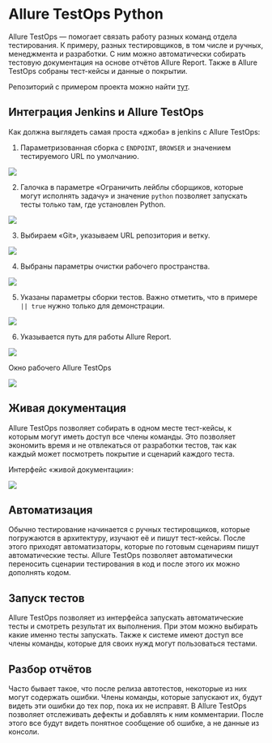 # Allure TestOps Python 

Allure TestOps — помогает связать работу разных команд отдела тестирования. К примеру, разных тестировщиков, в том числе и ручных, менеджмента и разработки. С ним можно автоматически собирать тестовую документация на основе отчётов Allure Report. Также в Allure TestOps собраны тест-кейсы и данные о покрытии.

Репозиторий с примером проекта можно найти [тут](https://github.com/eroshenkoam/allure-pytest-example).

## Интеграция Jenkins и Allure TestOps
Как должна выглядеть самая проста «джоба» в jenkins с Allure TestOps:

1. Параметризованная сборка с `ENDPOINT`, `BROWSER` и значением тестируемого URL по умолчанию.

![](https://raw.githubusercontent.com/qa-guru/knowledge-base/main/img/python/allure-py/001.png)

2. Галочка в параметре «Ограничить лейблы сборщиков, которые могут исполнять задачу» и значение `python` позволяет запускать тесты только там, где установлен Python.

![](https://raw.githubusercontent.com/qa-guru/knowledge-base/main/img/python/allure-py/002.png)

3. Выбираем «Git», указываем URL репозитория и ветку.

![](https://raw.githubusercontent.com/qa-guru/knowledge-base/main/img/python/allure-py/003.png)

4. Выбраны параметры очистки рабочего пространства.

![](https://raw.githubusercontent.com/qa-guru/knowledge-base/main/img/python/allure-py/004.png)

5. Указаны параметры сборки тестов. Важно отметить, что в примере `|| true` нужно только для демонстрации.

![](https://raw.githubusercontent.com/qa-guru/knowledge-base/main/img/python/allure-py/005.png)

6. Указывается путь для работы Allure Report.

![](https://raw.githubusercontent.com/qa-guru/knowledge-base/main/img/python/allure-py/006.png)

Окно рабочего Allure TestOps

![](https://raw.githubusercontent.com/qa-guru/knowledge-base/main/img/python/allure-py/007.png)

## Живая документация
Allure TestOps позволяет собирать в одном месте тест-кейсы, к которым могут иметь доступ все члены команды. Это позволяет экономить время и не отвлекаться от разработки тестов, так как каждый может посмотреть покрытие и сценарий каждого теста.

Интерфейс «живой документации»:

![](https://raw.githubusercontent.com/qa-guru/knowledge-base/main/img/allure/allure-3.png)

## Автоматизация
Обычно тестирование начинается с ручных тестировщиков, которые погружаются в архитектуру, изучают её и пишут тест-кейсы. После этого приходят автоматизаторы, которые по готовым сценариям пишут автоматические тесты. Allure TestOps позволяет автоматически переносить сценарии тестирования в код и после этого их можно дополнять кодом.

## Запуск тестов
Allure TestOps позволяет из интерфейса запускать автоматические тесты и смотреть результат их выполнения. При этом можно выбирать какие именно тесты запускать. Также к системе имеют доступ все члены команды, которые для своих нужд могут пользоваться тестами.

## Разбор отчётов
Часто бывает такое, что после релиза автотестов, некоторые из них могут содержать ошибки. Члены команды, которые запускают их, будут видеть эти ошибки до тех пор, пока их не исправят. В Allure TestOps позволяет отслеживать дефекты и добавлять к ним комментарии. После этого все будут видеть понятное сообщение об ошибке, а не данные из консоли.
